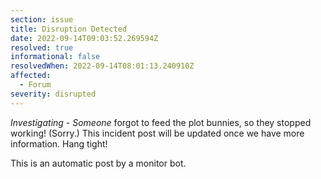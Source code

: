 ```yaml
---
section: issue
title: Disruption Detected
date: 2022-09-14T09:03:52.269594Z
resolved: true
informational: false
resolvedWhen: 2022-09-14T08:01:13.240910Z
affected:
  - Forum
severity: disrupted
---
```

*Investigating* - _Someone_ forgot to feed the plot bunnies, so they stopped working! (Sorry.) This incident post will be updated once we have more information. Hang tight!

This is an automatic post by a monitor bot.
        